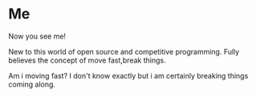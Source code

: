 # Me
Now you see me!

New to this world of open source and competitive programming. 
Fully believes the concept of move fast,break things.

Am i moving fast? I don't know exactly but i am certainly breaking things coming along.
